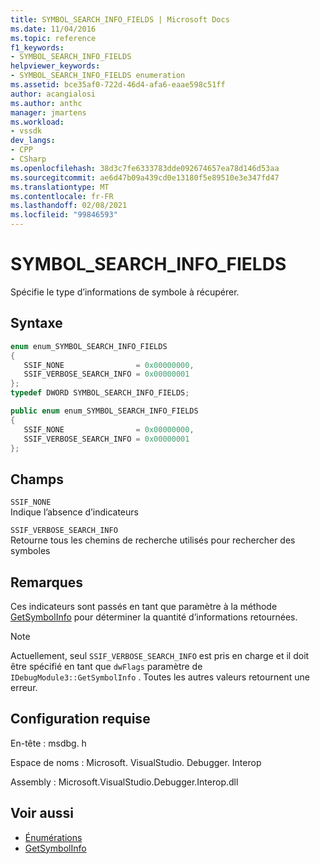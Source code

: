 ```yaml
---
title: SYMBOL_SEARCH_INFO_FIELDS | Microsoft Docs
ms.date: 11/04/2016
ms.topic: reference
f1_keywords:
- SYMBOL_SEARCH_INFO_FIELDS
helpviewer_keywords:
- SYMBOL_SEARCH_INFO_FIELDS enumeration
ms.assetid: bce35af0-722d-46d4-afa6-eaae598c51ff
author: acangialosi
ms.author: anthc
manager: jmartens
ms.workload:
- vssdk
dev_langs:
- CPP
- CSharp
ms.openlocfilehash: 38d3c7fe6333783dde092674657ea78d146d53aa
ms.sourcegitcommit: ae6d47b09a439cd0e13180f5e89510e3e347fd47
ms.translationtype: MT
ms.contentlocale: fr-FR
ms.lasthandoff: 02/08/2021
ms.locfileid: "99846593"
---
```

# <a name="symbol_search_info_fields"></a>SYMBOL_SEARCH_INFO_FIELDS
Spécifie le type d’informations de symbole à récupérer.

## <a name="syntax"></a>Syntaxe

```cpp
enum enum_SYMBOL_SEARCH_INFO_FIELDS
{
   SSIF_NONE                = 0x00000000,
   SSIF_VERBOSE_SEARCH_INFO = 0x00000001
};
typedef DWORD SYMBOL_SEARCH_INFO_FIELDS;
```

```csharp
public enum enum_SYMBOL_SEARCH_INFO_FIELDS
{
   SSIF_NONE                = 0x00000000,
   SSIF_VERBOSE_SEARCH_INFO = 0x00000001
};

```

## <a name="fields"></a>Champs
 `SSIF_NONE`\
 Indique l’absence d’indicateurs

 `SSIF_VERBOSE_SEARCH_INFO`\
 Retourne tous les chemins de recherche utilisés pour rechercher des symboles

## <a name="remarks"></a>Remarques
 Ces indicateurs sont passés en tant que paramètre à la méthode [GetSymbolInfo](../../../extensibility/debugger/reference/idebugmodule3-getsymbolinfo.md) pour déterminer la quantité d’informations retournées.

> [!NOTE]
> Actuellement, seul `SSIF_VERBOSE_SEARCH_INFO` est pris en charge et il doit être spécifié en tant que `dwFlags` paramètre de `IDebugModule3::GetSymbolInfo` . Toutes les autres valeurs retournent une erreur.

## <a name="requirements"></a>Configuration requise
 En-tête : msdbg. h

 Espace de noms : Microsoft. VisualStudio. Debugger. Interop

 Assembly : Microsoft.VisualStudio.Debugger.Interop.dll

## <a name="see-also"></a>Voir aussi
- [Énumérations](../../../extensibility/debugger/reference/enumerations-visual-studio-debugging.md)
- [GetSymbolInfo](../../../extensibility/debugger/reference/idebugmodule3-getsymbolinfo.md)
